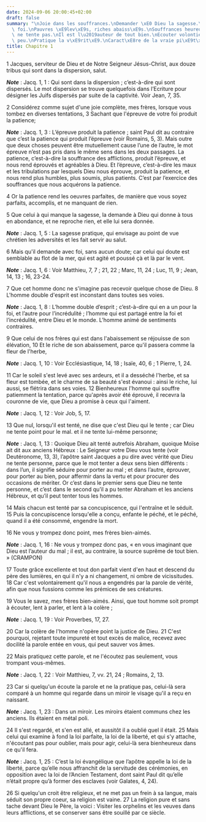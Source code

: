 ```yaml
---
date: 2024-09-06 20:00:45+02:00
draft: false
summary: "\nJoie dans les souffrances.\nDemander \xE0 Dieu la sagesse.\nPrier avec\
  \ foi.\nPauvres \xE9lev\xE9s, riches abaiss\xE9s.\nSouffrances heureuses.\nDieu\
  \ ne tente pas.\nIl est l\u2019auteur de tout bien.\nEcouter volontiers : parler\
  \ peu.\nPratique la v\xE9rit\xE9.\nCaract\xE8re de la vraie pi\xE9t\xE9.\n"
title: Chapitre 1
---
```





1 Jacques, serviteur de Dieu et de Notre Seigneur Jésus-Christ, aux douze tribus qui sont dans la dispersion, salut.

***Note*** :  Jacq. 1, 1 : Qui sont dans la dispersion ; c’est-à-dire qui sont dispersés. Le mot dispersion se trouve quelquefois dans l’Ecriture pour désigner les Juifs dispersés par suite de la captivité. Voir Jean, 7, 35.


2 Considérez comme sujet d'une joie complète, mes frères, lorsque vous tombez en diverses tentations, 3 Sachant que l'épreuve de votre foi produit la patience;

***Note*** :  Jacq. 1, 3 : L’épreuve produit la patience ; saint Paul dit au contraire que c’est la patience qui produit l’épreuve (voir Romains, 5, 3). Mais outre que deux choses peuvent être mutuellement cause l’une de l’autre, le mot épreuve n’est pas pris dans le même sens dans les deux passages. La patience, c’est-à-dire la souffrance des afflictions, produit l’épreuve, et nous rend éprouvés et agréables à Dieu. Et l’épreuve, c’est-à-dire les maux et les tribulations par lesquels Dieu nous éprouve, produit la patience, et nous rend plus humbles, plus soumis, plus patients. C’est par l’exercice des souffrances que nous acquérons la patience.

4 Or la patience rend les oeuvres parfaites, de manière que vous soyez parfaits, accomplis, et ne manquant de rien.


5 Que celui à qui manque la sagesse, la demande à Dieu qui donne à tous en abondance, et ne reproche rien, et elle lui sera donnée.

***Note*** :  Jacq. 1, 5 : La sagesse pratique, qui envisage au point de vue chrétien les adversités et les fait servir au salut.

6 Mais qu'il demande avec foi, sans aucun doute; car celui qui doute est semblable au flot de la mer, qui est agité et poussé çà et là par le vent.

***Note*** :  Jacq. 1, 6 : Voir Matthieu, 7, 7 ; 21, 22 ; Marc, 11, 24 ; Luc, 11, 9 ; Jean, 14, 13 ; 16, 23-24.

7 Que cet homme donc ne s'imagine pas recevoir quelque chose de Dieu. 8 L'homme double d'esprit est inconstant dans toutes ses voies.

***Note*** :  Jacq. 1, 8 : L’homme double d’esprit ; c’est-à-dire qui en a un pour la foi, et l’autre pour l’incrédulité ; l’homme qui est partagé entre la foi et l’incrédulité, entre Dieu et le monde. L’homme animé de sentiments contraires.


9 Que celui de nos frères qui est dans l'abaissement se réjouisse de son élévation, 10 Et le riche de son abaissement, parce qu'il passera comme la fleur de l'herbe,

***Note*** :  Jacq. 1, 10 : Voir Ecclésiastique, 14, 18 ; Isaïe, 40, 6 ; 1 Pierre, 1, 24.

11 Car le soleil s'est levé avec ses ardeurs, et il a desséché l'herbe, et sa fleur est tombée, et le charme de sa beauté s'est évanoui : ainsi le riche, lui aussi, se flétrira dans ses voies. 12 Bienheureux l'homme qui souffre patiemment la tentation, parce qu'après avoir été éprouvé, il recevra la couronne de vie, que Dieu a promise à ceux qui l'aiment.

***Note*** :  Jacq. 1, 12 : Voir Job, 5, 17.


13 Que nul, lorsqu'il est tenté, ne dise que c'est Dieu qui le tente ; car Dieu ne tente point pour le mal. et il ne tente lui-même personne;

***Note*** :  Jacq. 1, 13 : Quoique Dieu ait tenté autrefois Abraham, quoique Moïse ait dit aux anciens Hébreux : Le Seigneur votre Dieu vous tente (voir Deutéronome, 13, 3), l’apôtre saint Jacques a pu dire avec vérité que Dieu ne tente personne, parce que le mot tenter a deux sens bien différents : dans l’un, il signifie séduire pour porter au mal ; et dans l’autre, éprouver, pour porter au bien, pour affermir dans la vertu et pour procurer des occasions de mériter. Or c’est dans le premier sens que Dieu ne tente personne, et c’est dans le second qu’il a pu tenter Abraham et les anciens Hébreux, et qu’il peut tenter tous les hommes.

14 Mais chacun est tenté par sa concupiscence, qui l'entraîne et le séduit. 15 Puis la concupiscence lorsqu'elle a conçu, enfante le péché, et le péché, quand il a été consommé, engendre la mort.


16 Ne vous y trompez donc point, mes frères bien-aimés.

***Note*** :  Jacq. 1, 16 : Ne vous y trompez donc pas, « en vous imaginant que Dieu est l’auteur du mal ; il est, au contraire, la source suprême de tout bien. » (CRAMPON)

17 Toute grâce excellente et tout don parfait vient d'en haut et descend du père des lumières, en qui il n'y a ni changement, ni ombre de vicissitudes. 18 Car c'est volontairement qu'il nous a engendrés par la parole de vérité, afin que nous fussions comme les prémices de ses créatures.


19 Vous le savez, mes frères bien-aimés. Ainsi, que tout homme soit prompt à écouter, lent à parler, et lent à la colère ;

***Note*** :  Jacq. 1, 19 : Voir Proverbes, 17, 27.

20 Car la colère de l'homme n'opère point la justice de Dieu. 21 C'est pourquoi, rejetant toute impureté et tout excès de malice, recevez avec docilité la parole entée en vous, qui peut sauver vos âmes.


22 Mais pratiquez cette parole, et ne l'écoutez pas seulement, vous trompant vous-mêmes.

***Note*** :  Jacq. 1, 22 : Voir Matthieu, 7, vv. 21, 24 ; Romains, 2, 13.

23 Car si quelqu'un écoute la parole et ne la pratique pas, celui-là sera comparé à un homme qui regarde dans un miroir le visage qu'il a reçu en naissant.

***Note*** :  Jacq. 1, 23 : Dans un miroir. Les miroirs étaient communs chez les anciens. Ils étaient en métal poli.

24 Il s'est regardé, et s'en est allé, et aussitôt il a oublié quel il était. 25 Mais celui qui examine à fond la loi parfaite, la loi de la liberté, et qui s'y attache, n'écoutant pas pour oublier, mais pour agir, celui-là sera bienheureux dans ce qu'il fera.

***Note*** :  Jacq. 1, 25 : C’est la loi évangélique que l’apôtre appelle la loi de la liberté, parce qu’elle nous affranchit de la servitude des cérémonies, en opposition avec la loi de l’Ancien Testament, dont saint Paul dit qu’elle n’était propre qu’à former des esclaves (voir Galates, 4, 24).

26 Si quelqu'un croit être religieux, et ne met pas un frein à sa langue, mais séduit son propre coeur, sa religion est vaine. 27 La religion pure et sans tache devant Dieu le Père, la voici : Visiter les orphelins et les veuves dans leurs afflictions, et se conserver sans être souillé par ce siècle.

